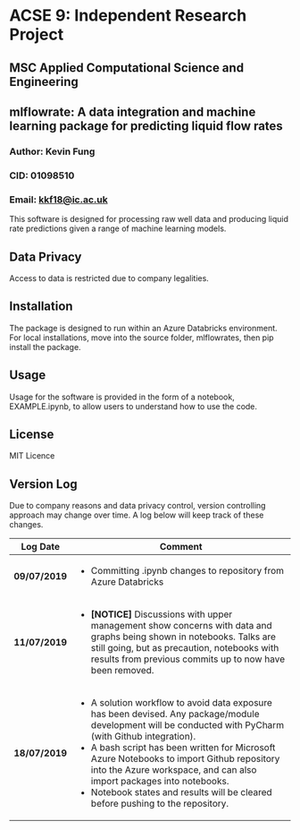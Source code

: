 # ACSE 9: Independent Research Project
## MSC Applied Computational Science and Engineering
## mlflowrate: A data integration and machine learning package for predicting liquid flow rates
### Author: Kevin Fung
### CID: 01098510
### Email: kkf18@ic.ac.uk

This software is designed for processing raw well data and producing liquid rate predictions given a range of machine learning models. 

## Data Privacy
Access to data is restricted due to company legalities.

## Installation
The package is designed to run within an Azure Databricks environment.
For local installations, move into the source folder, mlflowrates, then pip install the package.

## Usage
Usage for the software is provided in the form of a notebook, EXAMPLE.ipynb, to allow users to understand how to use the code.

## License
MIT Licence

## Version Log
Due to company reasons and data privacy control, version controlling approach may change over time. 
A log below will keep track of these changes.

| Log Date  | Comment |
| ------------- | ------------- |
| **09/07/2019** | <ul><li>Committing .ipynb changes to repository from Azure Databricks</li></ul> |
| **11/07/2019** | <ul><li>**[NOTICE]** Discussions with upper management show concerns with data and graphs being shown in notebooks. Talks are still going, but as precaution, notebooks with results from previous commits up to now have been removed.</li></ul> |
| **18/07/2019** | <ul><li>A solution workflow to avoid data exposure has been devised. Any package/module development will be conducted with PyCharm (with Github integration). </li><li>A bash script has been written for Microsoft Azure Notebooks to import Github repository into the Azure workspace, and can also import packages into notebooks.</li><li>Notebook states and results will be cleared before pushing to the repository.</li></ul> |
